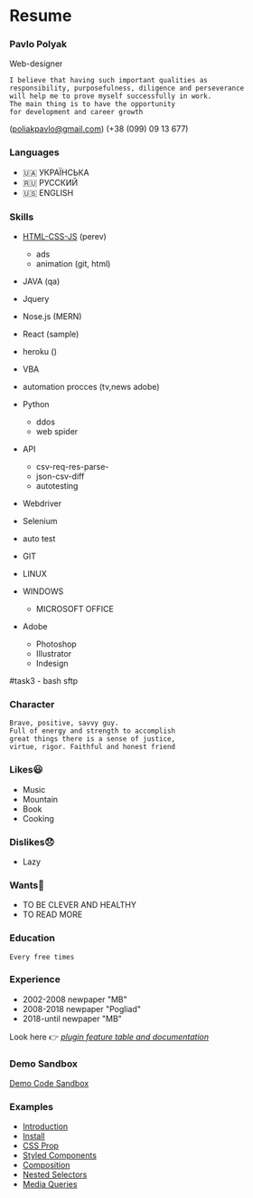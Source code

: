 # Resume

### Pavlo Polyak
 Web-designer

```
I believe that having such important qualities as 
responsibility, purposefulness, diligence and perseverance 
will help me to prove myself successfully in work. 
The main thing is to have the opportunity 
for development and career growth
```
(poliakpavlo@gmail.com)
(+38 (099) 09 13 677)

### Languages
- 🇺🇦 УКРАЇНСЬКА
- 🇷🇺 РУССКИЙ
- 🇺🇸 ENGLISH

### Skills
- [HTML-CSS-JS](https://deathbarmaglot.github.io/tigr/) (perev)
  -  ads
    -  animation (git, html)
- JAVA (qa)
- Jquery
- Nose.js (MERN)
-  React (sample)
  
-  heroku ()

-  VBA
  -  automation procces (tv,news adobe)
   
- Python
  - ddos
  - web spider
- API
  - csv-req-res-parse-
  - json-csv-diff
  - autotesting
- Webdriver
- Selenium
- auto test

- GIT
- LINUX
- WINDOWS
  - MICROSOFT OFFICE

- Adobe
  - Photoshop
  - Illustrator
  - Indesign

#task3 - bash sftp

### Character

```
Brave, positive, savvy guy. 
Full of energy and strength to accomplish 
great things there is a sense of justice, 
virtue, rigor. Faithful and honest friend
```

### Likes😃
- Music
- Mountain
- Book
- Cooking

### Dislikes😞
- Lazy

### Wants🥺
- TO BE CLEVER AND HEALTHY 
- TO READ MORE

### Education
    Every free times

### Experience
- 2002-2008 newpaper "MB"
- 2008-2018 newpaper "Pogliad"
- 2018-until newpaper "MB"

Look here 👉 _[plugin feature table and documentation](https://github.com/)_

### Demo Sandbox

[Demo Code Sandbox](https://codesandbox.io/s/)

### Examples

- [Introduction](https://emotion.sh/docs/introduction)
- [Install](https://emotion.sh/docs/install)
- [CSS Prop](https://emotion.sh/docs/css-prop)
- [Styled Components](https://emotion.sh/docs/styled)
- [Composition](https://emotion.sh/docs/composition)
- [Nested Selectors](https://emotion.sh/docs/nested)
- [Media Queries](https://emotion.sh/docs/media-queries)
